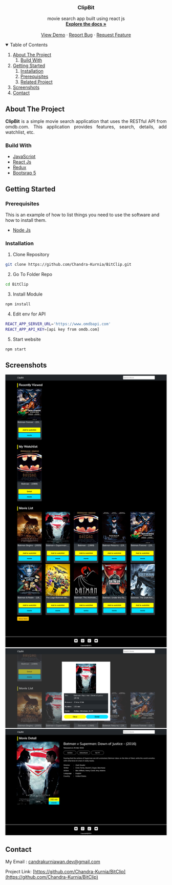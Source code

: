 <!-- PROJECT LOGO -->
<br />
<p align="center">
  <a href="https://raw.githubusercontent.com/Chandra-Kurnia/assets/main/ecommerce/logo.png" alt="Logo" width="180" height="180">
  </a>

  <h3 align="center">ClipBit</h3>

  <p align="center">
    movie search app built using react js
    <br />
    <a href="https://github.com/Chandra-Kurnia/BitClip"><strong>Explore the docs »</strong></a>
    <br />
    <br />
    <a href="https://bitclip.vercel.app/">View Demo</a>
    ·
    <a href="https://github.com/Chandra-Kurnia/BitClip">Report Bug</a>
    ·
    <a href="https://github.com/Chandra-Kurnia/BitClip">Request Feature</a>
  </p>
</p>

<!-- TABLE OF CONTENTS -->
<details open="open">
  <summary>Table of Contents</summary>
  <ol>
    <li>
      <a href="#about-the-project">About The Project</a>
        <ol>
            <li>
                <a href="#build-with">Build With</a>
            </li>
        </ol>
    </li>
    <li>
      <a href="#getting-started">Getting Started</a>
      <ol>
        <li>
          <a href="#installation">Installation</a>
        </li>
        <li>
          <a href="#prerequisites">Prerequisites</a>
        </li>
        <li>
          <a href="#related-project">Related Project</a>
        </li>
      </ol>
    </li>
    <li><a href="#screenshots">Screenshots</a></li>
    <li><a href="#contact">Contact</a></li>
  </ol>
</details>

## About The Project

<p align="justify">
<b>ClipBit</b> is a simple movie search application that uses the RESTful API from omdb.com. This application provides features, search, details, add watchlist, etc.
</p>

### Build With

* [JavaScript](https://www.javascript.com/)
* [React Js](reactjs.org/)
* [Redux](https://redux.js.org/)
* [Bootsrap 5](getbootstrap.com/)

## Getting Started

### Prerequisites

This is an example of how to list things you need to use the software and how to install them.

* [Node Js](https://nodejs.org/en/download/)

### Installation

1. Clone Repository

```sh
git clone https://github.com/Chandra-Kurnia/BitClip.git
```

2. Go To Folder Repo

```sh
cd BitClip
```

3. Install Module

```sh
npm install
```

4. Edit env for API

```sh
REACT_APP_SERVER_URL='https://www.omdbapi.com'
REACT_APP_API_KEY=[api key from omdb.com]
```

5. Start website

```sh
npm start
```

## Screenshots

<div align="center">
    <img width="700" src="https://raw.githubusercontent.com/Chandra-Kurnia/assets/main/ClipBit/home.png">
    <img width="700" src="https://raw.githubusercontent.com/Chandra-Kurnia/assets/main/ClipBit/showPoster.png">
    <img width="700" src="https://raw.githubusercontent.com/Chandra-Kurnia/assets/main/ClipBit/detail.png">
</div>

## Contact

My Email : candrakurniawan.dev@gmail.com

Project Link: [https://github.com/Chandra-Kurnia/BitClip](https://github.com/Chandra-Kurnia/BitClip)
